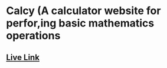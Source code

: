 <h1>Calcy (A calculator website for perfor,ing basic mathematics operations</h1>
<h2><a href = "https://sarthakuppal24.github.io/Calcy-Calculator/"> Live Link</a> </h2>
